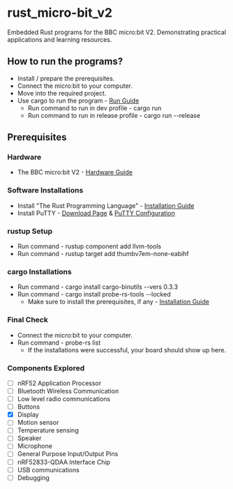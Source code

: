 # rust_micro-bit_v2
Embedded Rust programs for the BBC micro:bit V2. Demonstrating practical applications and learning resources.

## How to run the programs?
- Install / prepare the prerequisites.
- Connect the micro:bit to your computer.
- Move into the required project.
- Use cargo to run the program - [Run Guide](https://doc.rust-lang.org/book/ch14-01-release-profiles.html)
    - Run command to run in dev profile - cargo run
    - Run command to run in release profile - cargo run --release

## Prerequisites

### Hardware
- The BBC micro:bit V2 - [Hardware Guide](https://tech.microbit.org/hardware/)

### Software Installations
- Install "The Rust Programming Language" - [Installation Guide](https://rust-lang.github.io/rustup/installation/index.html)
- Install PuTTY - [Download Page](https://www.chiark.greenend.org.uk/~sgtatham/putty/latest.html) & [PuTTY Configuration](https://docs.rust-embedded.org/discovery-mb2/09-serial-communication/windows-tooling.html)

### rustup Setup
- Run command - rustup component add llvm-tools
- Run command - rustup target add thumbv7em-none-eabihf

### cargo Installations
- Run command - cargo install cargo-binutils --vers 0.3.3
- Run command - cargo install probe-rs-tools --locked
    - Make sure to install the prerequisites, if any - [Installation Guide](https://probe.rs/docs/getting-started/installation/)

### Final Check
- Connect the micro:bit to your computer.
- Run command - probe-rs list
    - If the installations were successful, your board should show up here.

### Components Explored
- [ ] nRF52 Application Processor
- [ ] Bluetooth Wireless Communication
- [ ] Low level radio communications
- [ ] Buttons
- [x] Display
- [ ] Motion sensor
- [ ] Temperature sensing
- [ ] Speaker
- [ ] Microphone
- [ ] General Purpose Input/Output Pins
- [ ] nRF52833-QDAA Interface Chip
- [ ] USB communications
- [ ] Debugging